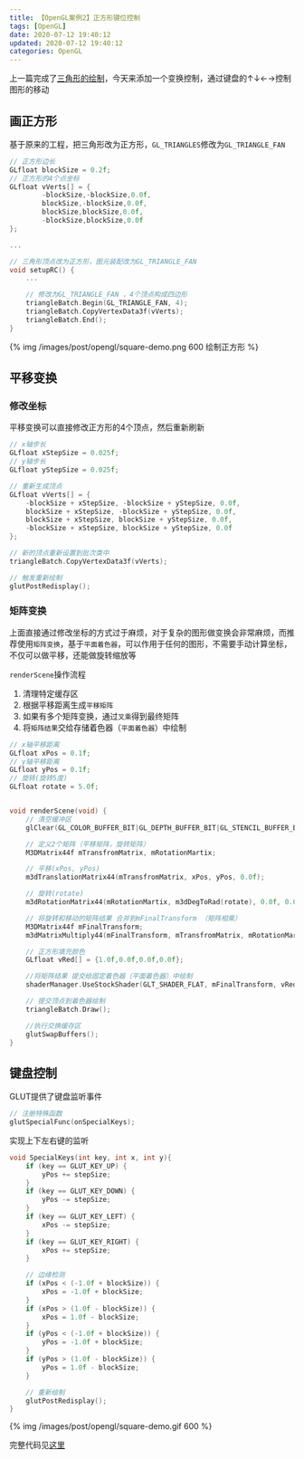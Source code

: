 ```yaml
---
title: 【OpenGL案例2】正方形键位控制
tags: [OpenGL]
date: 2020-07-12 19:40:12
updated: 2020-07-12 19:40:12
categories: OpenGL
---
```


上一篇完成了[三角形的绘制](/2020-07-11/opengl-triangle-demo/)，今天来添加一个变换控制，通过键盘的↑↓←→控制图形的移动

<!-- more -->

## 画正方形

基于原来的工程，把三角形改为正方形，`GL_TRIANGLES`修改为`GL_TRIANGLE_FAN`

```cpp
// 正方形边长
GLfloat blockSize = 0.2f;
// 正方形的4个点坐标
GLfloat vVerts[] = {
        -blockSize,-blockSize,0.0f,
        blockSize,-blockSize,0.0f,
        blockSize,blockSize,0.0f,
        -blockSize,blockSize,0.0f
};

...

// 三角形顶点改为正方形，图元装配改为GL_TRIANGLE_FAN
void setupRC() {
    ...

    // 修改为GL_TRIANGLE_FAN ，4个顶点构成四边形
    triangleBatch.Begin(GL_TRIANGLE_FAN, 4);
    triangleBatch.CopyVertexData3f(vVerts);
    triangleBatch.End();
}
```

{% img /images/post/opengl/square-demo.png 600 绘制正方形 %}

## 平移变换

### 修改坐标

平移变换可以直接修改正方形的4个顶点，然后重新刷新

```cpp
// x轴步长
GLfloat xStepSize = 0.025f;
// y轴步长
GLfloat yStepSize = 0.025f;

// 重新生成顶点
GLfloat vVerts[] = {
    -blockSize + xStepSize, -blockSize + yStepSize, 0.0f,
    blockSize + xStepSize, -blockSize + yStepSize, 0.0f,
    blockSize + xStepSize, blockSize + yStepSize, 0.0f,
    -blockSize + xStepSize, blockSize + yStepSize, 0.0f
};

// 新的顶点重新设置到批次类中
triangleBatch.CopyVertexData3f(vVerts);

// 触发重新绘制
glutPostRedisplay();
```

### 矩阵变换

上面直接通过修改坐标的方式过于麻烦，对于复杂的图形做变换会非常麻烦，而推荐使用`矩阵变换`，基于`平面着色器`，可以作用于任何的图形，不需要手动计算坐标，不仅可以做平移，还能做旋转缩放等

`renderScene`操作流程

1. 清理特定缓存区
2. 根据平移距离生成`平移矩阵`
3. 如果有多个矩阵变换，通过`叉乘`得到最终矩阵
4. 将`矩阵结果`交给存储着色器（`平面着色器`）中绘制

```cpp
// x轴平移距离
GLfloat xPos = 0.1f;
// y轴平移距离
GLfloat yPos = 0.1f;
// 旋转(旋转5度)
GLfloat rotate = 5.0f;


void renderScene(void) {
    // 清空缓冲区
    glClear(GL_COLOR_BUFFER_BIT|GL_DEPTH_BUFFER_BIT|GL_STENCIL_BUFFER_BIT);

    // 定义2个矩阵（平移矩阵，旋转矩阵）
    M3DMatrix44f mTransfromMatrix, mRotationMartix;

    // 平移(xPos, yPos)
    m3dTranslationMatrix44(mTransfromMatrix, xPos, yPos, 0.0f);

    // 旋转(rotate)
    m3dRotationMatrix44(mRotationMartix, m3dDegToRad(rotate), 0.0f, 0.0f, 1.0f);

    // 将旋转和移动的矩阵结果 合并到mFinalTransform （矩阵相乘）
    M3DMatrix44f mFinalTransform;
    m3dMatrixMultiply44(mFinalTransform, mTransfromMatrix, mRotationMartix);

    // 正方形填充颜色
    GLfloat vRed[] = {1.0f,0.0f,0.0f,0.0f};

    //将矩阵结果 提交给固定着色器（平面着色器）中绘制
    shaderManager.UseStockShader(GLT_SHADER_FLAT, mFinalTransform, vRed);

    // 提交顶点到着色器绘制
    triangleBatch.Draw();

    //执行交换缓存区
    glutSwapBuffers();
}
```

## 键盘控制

GLUT提供了键盘监听事件

```cpp
// 注册特殊函数
glutSpecialFunc(onSpecialKeys);
```

实现上下左右键的监听

```cpp
void SpecialKeys(int key, int x, int y){
    if (key == GLUT_KEY_UP) {
        yPos += stepSize;
    }
    if (key == GLUT_KEY_DOWN) {
        yPos -= stepSize;
    }
    if (key == GLUT_KEY_LEFT) {
        xPos -= stepSize;
    }
    if (key == GLUT_KEY_RIGHT) {
        xPos += stepSize;
    }

    // 边缘检测
    if (xPos < (-1.0f + blockSize)) {
        xPos = -1.0f + blockSize;
    }
    if (xPos > (1.0f - blockSize)) {
        xPos = 1.0f - blockSize;
    }
    if (yPos < (-1.0f + blockSize)) {
        yPos = -1.0f + blockSize;
    }
    if (yPos > (1.0f - blockSize)) {
        yPos = 1.0f - blockSize;
    }

    // 重新绘制
    glutPostRedisplay();
}
```

{% img /images/post/opengl/square-demo.gif 600 %}

完整代码见[这里](https://github.com/zhengbomo/OpenGLDemo/tree/master/002--%E9%94%AE%E7%9B%98%E6%8E%A7%E5%88%B6%E6%AD%A3%E6%96%B9%E5%BD%A2)